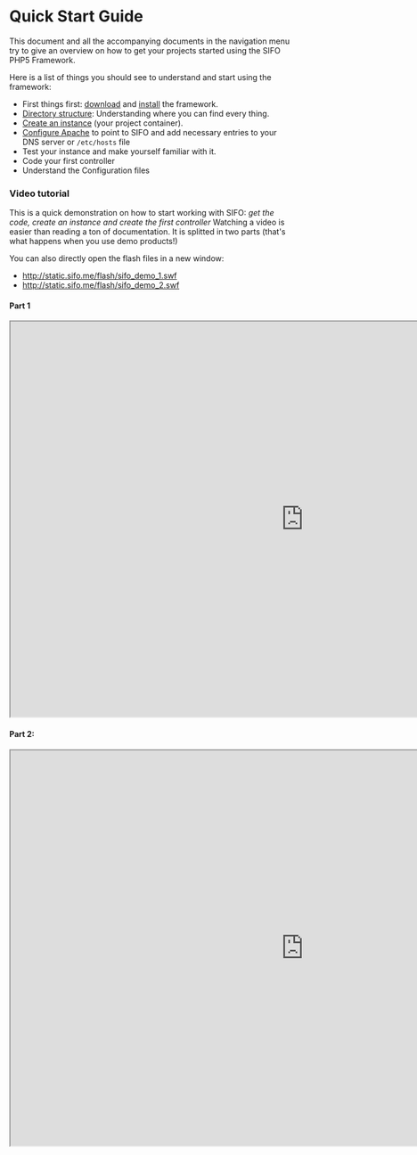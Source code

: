 Quick Start Guide
=================
This document and all the accompanying documents in the navigation menu try to give an overview on how to get your projects started using the SIFO PHP5 Framework.

Here is a list of things you should see to understand and start using the framework:

* First things first: [download] and [install] the framework.
* [Directory structure]: Understanding where you can find every thing.
* [Create an instance] (your project container).
* [Configure Apache] to point to SIFO and add necessary entries to your DNS server or `/etc/hosts` file
* Test your instance and make yourself familiar with it.
* Code your first controller
* Understand the Configuration files

### Video tutorial ###
This is a quick demonstration on how to start working with SIFO: *get the code, create an instance and create the first controller* Watching a video is easier than reading a ton of documentation. It is splitted in two parts (that's what happens when you use demo products!)

You can also directly open the flash files in a new window:

* <http://static.sifo.me/flash/sifo_demo_1.swf>
* <http://static.sifo.me/flash/sifo_demo_2.swf>

#### Part 1 ####
<iframe width="1051" height="710" src="http://static.sifo.me/flash/sifo_demo_1.swf" frameborder="1" allowfullscreen></iframe>

#### Part 2: ####
<iframe width="1051" height="710" src="http://static.sifo.me/flash/sifo_demo_2.swf" frameborder="1" allowfullscreen></iframe>

[download]: /download
[install]: /installation
[tools]: /tools
[Directory structure]: /quick-start/directory-structure
[Create an instance]: /quick-start/creating-instances
[Configure Apache]: /installation/apache-virtualhosts
